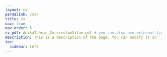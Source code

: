 ```yaml
---
layout: cv
permalink: /cv/
title: cv
nav: true
nav_order: 5
cv_pdf: AnikaTahsin_CurriculumVitae.pdf # you can also use external links here
description: This is a description of the page. You can modify it in '_pages/cv.md'. You can also change or remove the top pdf download button.
toc:
  sidebar: left
---
```

